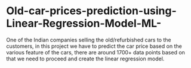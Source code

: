 # Old-car-prices-prediction-using-Linear-Regression-Model-ML-

One of the Indian companies selling the old/refurbished cars to the customers, in this project we have to predict the car price based on the various feature of the cars, there are around 1700+ data points based on that we need to proceed and create the linear regression model.
